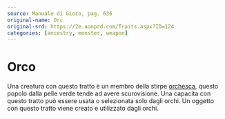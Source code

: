 ```yaml
---
source: Manuale di Gioco, pag. 636
original-name: Orc
original-srd: https://2e.aonprd.com/Traits.aspx?ID=124
categories: [ancestry, monster, weapon]
---
```


# Orco

Una creatura con questo tratto è un membro della stirpe
[orchesca](/stirpi/orco), questo popolo dalla pelle verde tende ad avere
scurovisione. Una capacita con questo tratto può essere usata o selezionata solo
dagli orchi. Un oggetto con questo tratto viene creato e utilizzato dagli orchi.
